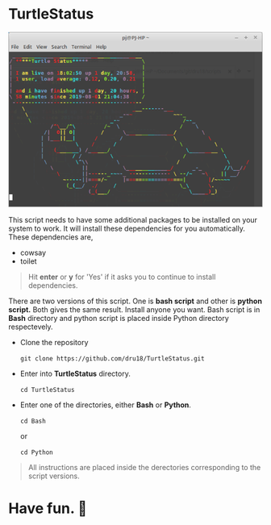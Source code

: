 # TurtleStatus

![turtlestatus.png](https://github.com/dru18/TurtleStatus/blob/master/screenshots/turtlestatus.png)

This script needs to have some additional packages to be installed on your system to work. It will install these dependencies for you automatically. These dependencies are,

- cowsay
- toilet

> Hit **enter** or **y** for 'Yes' if it asks you to continue to install dependencies.

There are two versions of this script. One is **bash script** and other is **python script.** Both gives the same result. Install anyone you want. Bash script is in **Bash** directory and python script is placed inside Python directory respectevely.

- Clone the repository

  `git clone https://github.com/dru18/TurtleStatus.git`

- Enter into **TurtleStatus** directory.

  `cd TurtleStatus`

- Enter one of the directories, either **Bash** or **Python**.
  
  `cd Bash`
 
   or
  
  `cd Python`

> All instructions are placed inside the derectories corresponding to the script versions.

# Have fun. :turtle:
